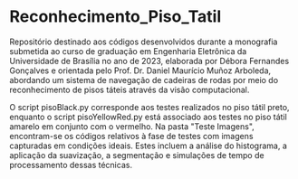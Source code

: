 # Reconhecimento_Piso_Tatil
Repositório destinado aos códigos desenvolvidos durante a monografia submetida ao curso de graduação em Engenharia Eletrônica da Universidade de Brasília no ano de 2023, elaborada por Débora Fernandes Gonçalves e orientada pelo Prof. Dr. Daniel Maurício Muñoz Arboleda, abordando um sistema de navegação de cadeiras de rodas por meio do reconhecimento de pisos táteis através da visão computacional.

O script pisoBlack.py corresponde aos testes realizados no piso tátil preto, enquanto o script pisoYellowRed.py está associado aos testes no piso tátil amarelo em conjunto com o vermelho. Na pasta "Teste Imagens", encontram-se os códigos relativos à fase de testes com imagens capturadas em condições ideais. Estes incluem a análise do histograma, a aplicação da suavização, a segmentação e simulações de tempo de processamento dessas técnicas.

